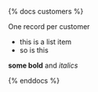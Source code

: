 {% docs customers %}

One record per customer

* this is a list item
* so is this

**some bold** and _italics_

{% enddocs %}